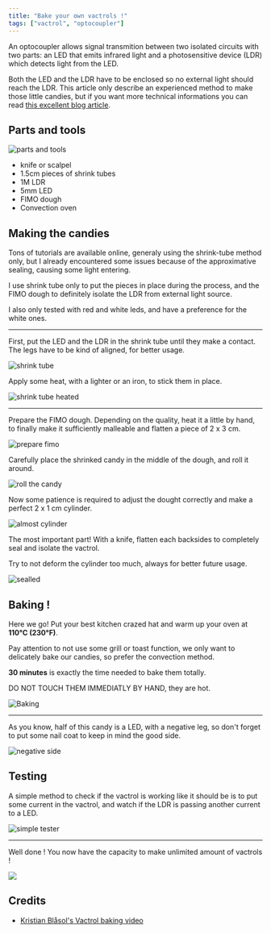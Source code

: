 ```yaml
---
title: "Bake your own vactrols !"
tags: ["vactrol", "optocoupler"]
---
```


An optocoupler allows signal transmition between two isolated circuits with two parts: an LED that emits infrared light and a photosensitive device (LDR) which detects light from the LED.

Both the LED and the LDR have to be enclosed so no external light should reach the LDR. This article only describe an experienced method to make those little candies, but if you want more technical informations you can read [this excellent blog article](https://www.electronics-tutorials.ws/blog/optocoupler.html).

## Parts and tools

![parts and tools](parts-and-tools.jpg)

* knife or scalpel
* 1.5cm pieces of shrink tubes
* 1M LDR
* 5mm LED
* FIMO dough
* Convection oven

## Making the candies

Tons of tutorials are available online, generaly using the shrink-tube method only, but I already encountered some issues because of the approximative sealing, causing some light entering.

I use shrink tube only to put the pieces in place during the process, and the FIMO dough to definitely isolate the LDR from external light source.

I also only tested with red and white leds, and have a preference for the white ones.

---

First, put the LED and the LDR in the shrink tube until they make a contact. The legs have to be kind of aligned, for better usage.

![shrink tube](shrink-tube.jpg)

Apply some heat, with a lighter or an iron, to stick them in place.

![shrink tube heated](shrink-tube-in-place.jpg)

---

Prepare the FIMO dough. Depending on the quality, heat it a little by hand, to finally make it sufficiently malleable and flatten a piece of 2 x 3 cm.

![prepare fimo](prepare-fimo.jpg)

Carefully place the shrinked candy in the middle of the dough, and roll it around.

![roll the candy](roll.jpg)

Now some patience is required to adjust the dought correctly and make a perfect 2 x 1 cm cylinder.

![almost cylinder](adjust.jpg)

The most important part! With a knife, flatten each backsides to completely seal and isolate the vactrol.

Try to not deform the cylinder too much, always for better future usage.

![sealled](adjust-the-back.jpg)

## Baking !

Here we go! Put your best kitchen crazed hat and warm up your oven at **110°C (230°F)**.

Pay attention to not use some grill or toast function, we only want to delicately bake our candies, so prefer the convection method.

**30 minutes** is exactly the time needed to bake them totally.

DO NOT TOUCH THEM IMMEDIATLY BY HAND, they are hot.

![Baking](bake.jpg)

---

As you know, half of this candy is a LED, with a negative leg, so don't forget to put some nail coat to keep in mind the good side.

![negative side](nail-coat.jpg)

## Testing

A simple method to check if the vactrol is working like it should be is to put some current in the vactrol, and watch if the LDR is passing another current to a LED.

![simple tester](tester.png)

---

Well done ! You now have the capacity to make unlimited amount of vactrols !

![](https://media.giphy.com/media/E6TZmI5nEc7HXbA75T/giphy.gif)

## Credits

* [Kristian Blåsol's Vactrol baking video](https://www.youtube.com/watch?v=ljJFSOW14Rc)